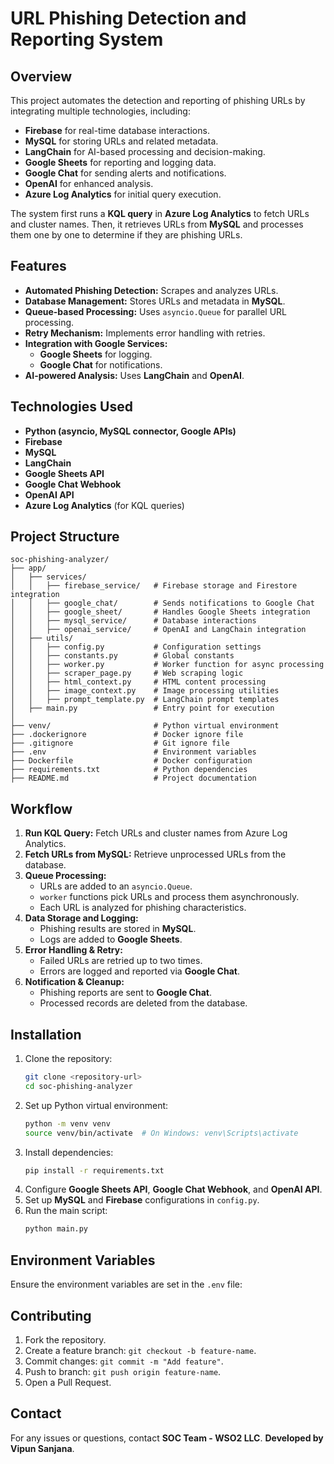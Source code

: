 # URL Phishing Detection and Reporting System

## Overview
This project automates the detection and reporting of phishing URLs by integrating multiple technologies, including:
- **Firebase** for real-time database interactions.
- **MySQL** for storing URLs and related metadata.
- **LangChain** for AI-based processing and decision-making.
- **Google Sheets** for reporting and logging data.
- **Google Chat** for sending alerts and notifications.
- **OpenAI** for enhanced analysis.
- **Azure Log Analytics** for initial query execution.

The system first runs a **KQL query** in **Azure Log Analytics** to fetch URLs and cluster names. Then, it retrieves URLs from **MySQL** and processes them one by one to determine if they are phishing URLs.

## Features
- **Automated Phishing Detection:** Scrapes and analyzes URLs.
- **Database Management:** Stores URLs and metadata in **MySQL**.
- **Queue-based Processing:** Uses `asyncio.Queue` for parallel URL processing.
- **Retry Mechanism:** Implements error handling with retries.
- **Integration with Google Services:**
  - **Google Sheets** for logging.
  - **Google Chat** for notifications.
- **AI-powered Analysis:** Uses **LangChain** and **OpenAI**.

## Technologies Used
- **Python (asyncio, MySQL connector, Google APIs)**
- **Firebase**
- **MySQL**
- **LangChain**
- **Google Sheets API**
- **Google Chat Webhook**
- **OpenAI API**
- **Azure Log Analytics** (for KQL queries)

## Project Structure
```
soc-phishing-analyzer/
├── app/
│   ├── services/
│   │   ├── firebase_service/   # Firebase storage and Firestore integration
│   │   ├── google_chat/        # Sends notifications to Google Chat
│   │   ├── google_sheet/       # Handles Google Sheets integration
│   │   ├── mysql_service/      # Database interactions
│   │   ├── openai_service/     # OpenAI and LangChain integration
│   ├── utils/
│   │   ├── config.py           # Configuration settings
│   │   ├── constants.py        # Global constants
│   │   ├── worker.py           # Worker function for async processing
│   │   ├── scraper_page.py     # Web scraping logic
│   │   ├── html_context.py     # HTML content processing
│   │   ├── image_context.py    # Image processing utilities
│   │   ├── prompt_template.py  # LangChain prompt templates
│   ├── main.py                 # Entry point for execution
│
├── venv/                       # Python virtual environment
├── .dockerignore               # Docker ignore file
├── .gitignore                  # Git ignore file
├── .env                        # Environment variables
├── Dockerfile                  # Docker configuration
├── requirements.txt            # Python dependencies
├── README.md                   # Project documentation
```

## Workflow
1. **Run KQL Query:** Fetch URLs and cluster names from Azure Log Analytics.
2. **Fetch URLs from MySQL:** Retrieve unprocessed URLs from the database.
3. **Queue Processing:**
   - URLs are added to an `asyncio.Queue`.
   - `worker` functions pick URLs and process them asynchronously.
   - Each URL is analyzed for phishing characteristics.
4. **Data Storage and Logging:**
   - Phishing results are stored in **MySQL**.
   - Logs are added to **Google Sheets**.
5. **Error Handling & Retry:**
   - Failed URLs are retried up to two times.
   - Errors are logged and reported via **Google Chat**.
6. **Notification & Cleanup:**
   - Phishing reports are sent to **Google Chat**.
   - Processed records are deleted from the database.

## Installation
1. Clone the repository:
   ```sh
   git clone <repository-url>
   cd soc-phishing-analyzer
   ```
2. Set up Python virtual environment:
   ```sh
   python -m venv venv
   source venv/bin/activate  # On Windows: venv\Scripts\activate
   ```
3. Install dependencies:
   ```sh
   pip install -r requirements.txt
   ```
4. Configure **Google Sheets API**, **Google Chat Webhook**, and **OpenAI API**.
5. Set up **MySQL** and **Firebase** configurations in `config.py`.
6. Run the main script:
   ```sh
   python main.py
   ```

## Environment Variables
Ensure the environment variables are set in the `.env` file:


## Contributing
1. Fork the repository.
2. Create a feature branch: `git checkout -b feature-name`.
3. Commit changes: `git commit -m "Add feature"`.
4. Push to branch: `git push origin feature-name`.
5. Open a Pull Request.

## Contact
For any issues or questions, contact **SOC Team - WSO2 LLC**.
**Developed by Vipun Sanjana**.